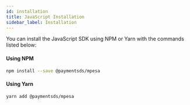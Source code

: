 ```yaml
---
id: installation
title: JavaScript Installation
sidebar_label: Installation
---
```


You can install the JavaScript SDK using NPM or Yarn with the commands listed below:

#### Using NPM

```bash
npm install --save @paymentsds/mpesa
```

#### Using Yarn

```bash
yarn add @paymentsds/mpesa
```
